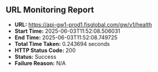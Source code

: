 ## URL Monitoring Report

- **URL:** https://api-gw1-prod1.fisglobal.com/gw/v1/health
- **Start Time:** 2025-06-03T11:52:08.506031
- **End Time:** 2025-06-03T11:52:08.749725
- **Total Time Taken:** 0.243694 seconds
- **HTTP Status Code:** 200
- **Status:** Success
- **Failure Reason:** N/A
